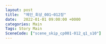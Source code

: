 ```yaml
---
layout: post
title:  "메인_회상_001~012장"
date:   2022-01-01 09:00:00 +0000
categories: Main
Tags: Story Main
SceneCode: ["scene_skip_cp001-012_q1_s10"]
---
```

